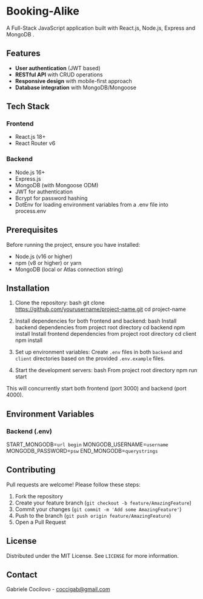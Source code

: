 # Booking-Alike

A Full-Stack JavaScript application built with React.js, Node.js, Express and MongoDB .

## Features

- **User authentication** (JWT based)
- **RESTful API** with CRUD operations
- **Responsive design** with mobile-first approach
- **Database integration** with MongoDB/Mongoose

## Tech Stack

### Frontend
- React.js 18+
- React Router v6

### Backend
- Node.js 16+
- Express.js
- MongoDB (with Mongoose ODM)
- JWT for authentication
- Bcrypt for password hashing
- DotEnv for loading environment variables from a .env file into process.env

## Prerequisites

Before running the project, ensure you have installed:
- Node.js (v16 or higher)
- npm (v8 or higher) or yarn
- MongoDB (local or Atlas connection string)

## Installation

1. Clone the repository:
bash   git clone https://github.com/yourusername/project-name.git   cd project-name   

2. Install dependencies for both frontend and backend:
bash
Install backend dependencies from project root directory
   cd backend   npm install
Install frontend dependencies from project root directory
   cd client   npm install   

3. Set up environment variables:
   Create `.env` files in both `backend` and `client` directories based on the provided `.env.example` files.

4. Start the development servers:
bash
From project root directory
   npm run start   

This will concurrently start both frontend (port 3000) and backend (port 4000).


## Environment Variables

### Backend (.env)
START_MONGODB=`url begin`
MONGODB_USERNAME=`username`
MONGODB_PASSWORD=`psw`
END_MONGODB=`querystrings`

## Contributing

Pull requests are welcome! Please follow these steps:
1. Fork the repository
2. Create your feature branch (`git checkout -b feature/AmazingFeature`)
3. Commit your changes (`git commit -m 'Add some AmazingFeature'`)
4. Push to the branch (`git push origin feature/AmazingFeature`)
5. Open a Pull Request

## License

Distributed under the MIT License. See `LICENSE` for more information.

## Contact

Gabriele Cocilovo - coccigab@gmail.com  